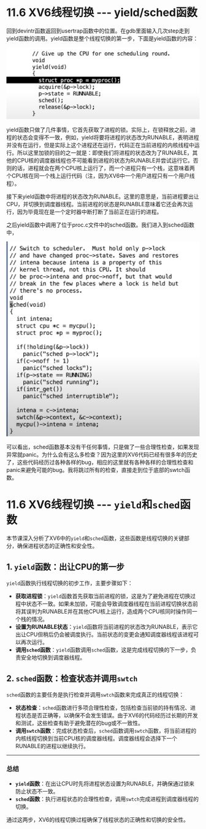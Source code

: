 # 11.6 XV6线程切换 --- yield/sched函数

回到devintr函数返回到usertrap函数中的位置。在gdb里面输入几次step走到yield函数的调用。yield函数是整个线程切换的第一步，下面是yield函数的内容：

![](<../.gitbook/assets/image (663).png>)

yield函数只做了几件事情，它首先获取了进程的锁。实际上，在锁释放之前，进程的状态会变得不一致，例如，yield将要将进程的状态改为RUNABLE，表明进程并没有在运行，但是实际上这个进程还在运行，代码正在当前进程的内核线程中运行。所以这里加锁的目的之一就是：即使我们将进程的状态改为了RUNABLE，其他的CPU核的调度器线程也不可能看到进程的状态为RUNABLE并尝试运行它。否则的话，进程就会在两个CPU核上运行了，而一个进程只有一个栈，这意味着两个CPU核在同一个栈上运行代码（注，因为XV6中一个用户进程只有一个用户线程）。

接下来yield函数中将进程的状态改为RUNABLE。这里的意思是，当前进程要出让CPU，并切换到调度器线程。当前进程的状态是RUNABLE意味着它还会再次运行，因为毕竟现在是一个定时器中断打断了当前正在运行的进程。

之后yield函数中调用了位于proc.c文件中的sched函数。我们进入到sched函数中，

![](<../.gitbook/assets/image (516) (2) (2) (2) (1).png>)

可以看出，sched函数基本没有干任何事情，只是做了一些合理性检查，如果发现异常就panic。为什么会有这么多检查？因为这里的XV6代码已经有很多年的历史了，这些代码经历过各种各样的bug，相应的这里就有各种各样的合理性检查和panic来避免可能的bug。我将跳过所有的检查，直接走到位于底部的swtch函数。





# 11.6 XV6线程切换 --- `yield`和`sched`函数

本节课深入分析了XV6中的`yield`和`sched`函数，这些函数是线程切换的关键部分，确保进程状态的正确性和安全性。

## 1. `yield`函数：出让CPU的第一步

`yield`函数执行线程切换的初步工作，主要步骤如下：

- **获取进程锁**：`yield`函数首先获取当前进程的锁，这是为了避免进程在切换过程中状态不一致。如果未加锁，可能会导致调度器线程在当前进程切换状态前将其误判为RUNABLE并在其他CPU核上运行，造成两个CPU核同时操作同一个栈的情况。
- **设置为RUNABLE状态**：`yield`函数将当前进程的状态改为RUNABLE，表示它出让CPU但稍后仍会被调度执行。当前状态的变更会通知调度器线程该进程可以再次运行。
- **调用`sched`函数**：`yield`函数调用`sched`函数，这是完成线程切换的下一步，负责安全地切换到调度器线程。

## 2. `sched`函数：检查状态并调用`swtch`

`sched`函数的主要任务是执行检查并调用`swtch`函数来完成真正的线程切换：

- **状态检查**：`sched`函数进行多项合理性检查，包括检查当前锁的持有情况、进程状态是否正确等，以确保不会发生错误。由于XV6的代码经历过长期的开发和测试，这些检查有助于避免潜在的bug或不一致性。
- **调用`swtch`函数**：完成状态检查后，`sched`函数调用`swtch`函数，将当前进程的内核线程切换到当前CPU核的调度器线程。调度器线程会选择下一个RUNABLE的进程以继续执行。

------

### 总结

- **`yield`函数**：在出让CPU时先将进程状态设置为RUNABLE，并确保通过锁来防止状态不一致。
- **`sched`函数**：执行进程状态的合理性检查，调用`swtch`完成进程到调度器线程的切换。

通过这两步，XV6的线程切换过程确保了线程状态的正确性和切换的安全性。

